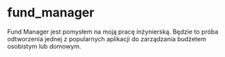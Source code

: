 # fund_manager

Fund Manager jest pomysłem na moją pracę inżynierską. Będzie to próba odtworzenia jednej z popularnych aplikacji do zarządzania budżetem osobistym lub domowym.
